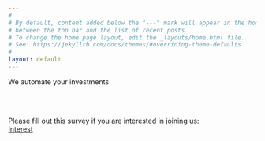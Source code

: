 ```yaml
---
#
# By default, content added below the "---" mark will appear in the home page
# between the top bar and the list of recent posts.
# To change the home page layout, edit the _layouts/home.html file.
# See: https://jekyllrb.com/docs/themes/#overriding-theme-defaults
#
layout: default
---
```


We automate your investments

<br>
<br>

Please fill out this survey if you are interested in joining us:<br>
[Interest](https://youtube.com)
